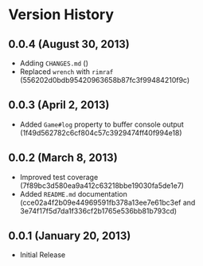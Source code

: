 Version History
===============

## 0.0.4 (August 30, 2013)
 * Adding `CHANGES.md` ()
 * Replaced `wrench` with `rimraf` (556202d0bdb95420963658b87fc3f99484210f9c)

## 0.0.3 (April 2, 2013)
 * Added `Game#log` property to buffer console output (1f49d562782c6cf804c57c3929474ff40f994e18)

## 0.0.2 (March 8, 2013)
 * Improved test coverage (7f89bc3d580ea9a412c63218bbe19030fa5de1e7)
 * Added `README.md` documentation (cce02a4f2b09e44969591fb378a13ee7e61bc3ef and 3e74f17f5d7da1f336cf2b1765e536bb81b793cd)

## 0.0.1 (January 20, 2013)
 * Initial Release
